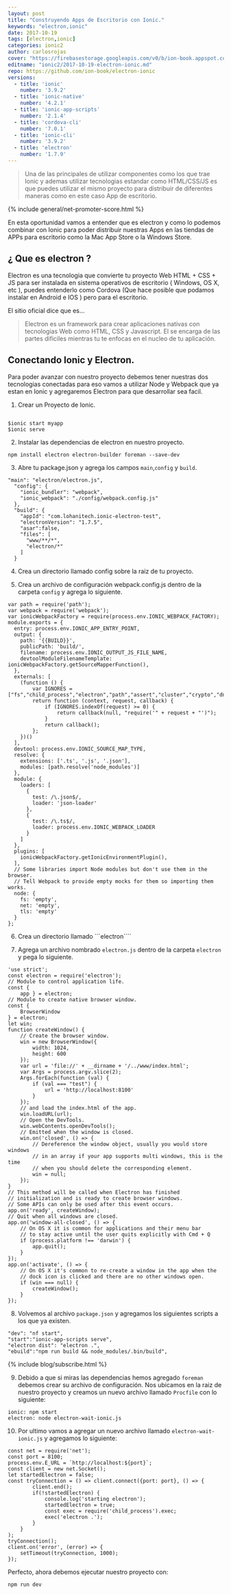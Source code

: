 ```yaml
---
layout: post
title: "Construyendo Apps de Escritorio con Ionic."
keywords: "electron,ionic"
date: 2017-10-19
tags: [electron,ionic]
categories: ionic2
author: carlosrojas
cover: "https://firebasestorage.googleapis.com/v0/b/ion-book.appspot.com/o/posts%2F2017-10-16-electron-ionic%2FCreando%20Apps%20de%20Escritorio%20con%20Ionic.png?alt=media&token=1bc1512f-dc7a-4fd2-9eea-0780250b8ea0"
editname: "ionic2/2017-10-19-electron-ionic.md"
repo: https://github.com/ion-book/electron-ionic
versions:
  - title: 'ionic'
    number: '3.9.2'
  - title: 'ionic-native'
    number: '4.2.1'
  - title: 'ionic-app-scripts'
    number: '2.1.4'
  - title: 'cordova-cli'
    number: '7.0.1'
  - title: 'ionic-cli'
    number: '3.9.2'
  - title: 'electron'
    number: '1.7.9'
---
```

> Una de las principales de utilizar componentes como los que trae Ionic y ademas utilizar tecnologias estandar como HTML/CSS/JS es que puedes utilizar el mismo proyecto para distribuir de diferentes maneras como en este caso App de escritorio.

<amp-img width="1024" height="512" layout="responsive" src="https://firebasestorage.googleapis.com/v0/b/ion-book.appspot.com/o/posts%2F2017-10-16-electron-ionic%2FCreando%20Apps%20de%20Escritorio%20con%20Ionic.png?alt=media&token=1bc1512f-dc7a-4fd2-9eea-0780250b8ea0" alt="charts"></amp-img>

{% include general/net-promoter-score.html %}

En esta oportunidad vamos a entender que es electron y como lo podemos combinar con Ionic para poder distribuir nuestras Apps en las tiendas de APPs para escritorio como la Mac App Store o la Windows Store.

## ¿ Que es electron ?

Electron es una tecnologia que convierte tu proyecto Web HTML + CSS + JS para ser instalada en sistema operativos de escritorio ( Windows, OS X, etc ), puedes entenderlo como Cordova (Que hace posible que podamos instalar en Android e IOS ) pero para el escritorio.

El sitio oficial dice que es...

<blockquote>
Electron es un framework para crear aplicaciones nativas con tecnologias Web como HTML, CSS y Javascript. El se encarga de las partes dificiles mientras tu te enfocas en el nucleo  de tu aplicación.
</blockquote>

## Conectando Ionic y Electron.

Para poder avanzar con nuestro proyecto debemos tener nuestras dos tecnologias conectadas para eso vamos a utilizar Node y Webpack que ya estan en Ionic y agregaremos Electron para que desarrollar sea facil.

1) Crear un Proyecto de Ionic.

````

$ionic start myapp
$ionic serve

````

2) Instalar las dependencias de electron en nuestro proyecto.

````
npm install electron electron-builder foreman --save-dev
````

3) Abre tu package.json y agrega los campos ```main```,```config``` y ```build```.

````
"main": "electron/electron.js",
  "config": {
    "ionic_bundler": "webpack",
    "ionic_webpack": "./config/webpack.config.js"
  },
  "build": {
    "appId": "com.lohanitech.ionic-electron-test",
    "electronVersion": "1.7.5",
    "asar":false,
    "files": [
      "www/**/*",
      "electron/*"
    ]
  }
````

4) Crea un directorio llamado config sobre la raiz de tu proyecto.

5) Crea un archivo de configuración webpack.config.js dentro de la carpeta ```config``` y agrega lo siguiente.

````
var path = require('path');
var webpack = require('webpack');
var ionicWebpackFactory = require(process.env.IONIC_WEBPACK_FACTORY);
module.exports = {
  entry: process.env.IONIC_APP_ENTRY_POINT,
  output: {
    path: '{{BUILD}}',
    publicPath: 'build/',
    filename: process.env.IONIC_OUTPUT_JS_FILE_NAME,
    devtoolModuleFilenameTemplate: ionicWebpackFactory.getSourceMapperFunction(),
  },
  externals: [
    (function () {
        var IGNORES = ["fs","child_process","electron","path","assert","cluster","crypto","dns","domain","events","http","https","net","os","process","punycode","querystring","readline","repl","stream","string_decoder","tls","tty","dgram","url","util","v8","vm","zlib"];
        return function (context, request, callback) {
            if (IGNORES.indexOf(request) >= 0) {
                return callback(null, "require('" + request + "')");
            }
            return callback();
        };
    })()
  ],
  devtool: process.env.IONIC_SOURCE_MAP_TYPE,
  resolve: {
    extensions: ['.ts', '.js', '.json'],
    modules: [path.resolve('node_modules')]
  },
  module: {
    loaders: [
      {
        test: /\.json$/,
        loader: 'json-loader'
      },
      {
        test: /\.ts$/,
        loader: process.env.IONIC_WEBPACK_LOADER
      }
    ]
  },
  plugins: [
    ionicWebpackFactory.getIonicEnvironmentPlugin(),
  ],
  // Some libraries import Node modules but don't use them in the browser.
  // Tell Webpack to provide empty mocks for them so importing them works.
  node: {
    fs: 'empty',
    net: 'empty',
    tls: 'empty'
  }
};
````
 
6) Crea un directorio llamado ```electron````

7) Agrega un archivo nombrado ```electron.js``` dentro de la carpeta ```electron``` y pega lo siguiente.

````
'use strict';
const electron = require('electron');
// Module to control application life.
const {
    app } = electron;
// Module to create native browser window.
const {
    BrowserWindow
} = electron;
let win;
function createWindow() {
    // Create the browser window.
    win = new BrowserWindow({
        width: 1024,
        height: 600
    });
    var url = 'file://' + __dirname + '/../www/index.html';
    var Args = process.argv.slice(2);
    Args.forEach(function (val) {
        if (val === "test") {
            url = 'http://localhost:8100'
        }
    });
    // and load the index.html of the app.
    win.loadURL(url);
    // Open the DevTools.
    win.webContents.openDevTools();
    // Emitted when the window is closed.
    win.on('closed', () => {
        // Dereference the window object, usually you would store windows
        // in an array if your app supports multi windows, this is the time
        // when you should delete the corresponding element.
        win = null;
    });
}
// This method will be called when Electron has finished
// initialization and is ready to create browser windows.
// Some APIs can only be used after this event occurs.
app.on('ready', createWindow);
// Quit when all windows are closed.
app.on('window-all-closed', () => {
    // On OS X it is common for applications and their menu bar
    // to stay active until the user quits explicitly with Cmd + Q
    if (process.platform !== 'darwin') {
        app.quit();
    }
});
app.on('activate', () => {
    // On OS X it's common to re-create a window in the app when the
    // dock icon is clicked and there are no other windows open.
    if (win === null) {
        createWindow();
    }
});
````

8) Volvemos al archivo ```package.json``` y agregamos los siguientes scripts a los que ya existen.

````
"dev": "nf start",
"start":"ionic-app-scripts serve",
"electron dist": "electron .",
"ebuild":"npm run build && node_modules/.bin/build",
````

{% include blog/subscribe.html %}

9) Debido a que si miras las dependencias hemos agregado ```foreman``` debemos crear su archivo de configuración. Nos ubicamos en la raiz de nuestro proyecto y creamos un nuevo archivo llamado ```Procfile``` con lo siguiente:

````
ionic: npm start
electron: node electron-wait-ionic.js
````
10) Por ultimo vamos a agregar un nuevo archivo llamado ```electron-wait-ionic.js``` y agregamos lo siguiente:

````
const net = require('net');
const port = 8100;
process.env.E_URL = `http://localhost:${port}`;
const client = new net.Socket();
let startedElectron = false;
const tryConnection = () => client.connect({port: port}, () => {
        client.end();
        if(!startedElectron) {
            console.log('starting electron');
            startedElectron = true;
            const exec = require('child_process').exec;
            exec('electron .');
        }
    }
);
tryConnection();
client.on('error', (error) => {
    setTimeout(tryConnection, 1000);
});

````

Perfecto, ahora debemos ejecutar nuestro proyecto con:

````
npm run dev
````




